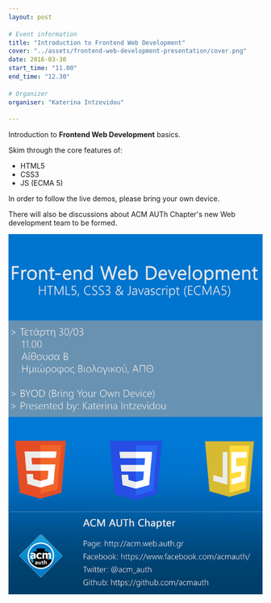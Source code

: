 ```yaml
---
layout: post

# Event information
title: "Introduction to Frontend Web Development"
cover: "../assets/frontend-web-development-presentation/cover.png"
date: 2016-03-30
start_time: "11.00"
end_time: "12.30"

# Organizer
organiser: "Katerina Intzevidou"

---
```


Introduction to **Frontend Web Development** basics.

Skim through the core features of:

* HTML5
* CSS3
* JS (ECMA 5)

In order to follow the live demos, please bring your own device.

There will also be discussions about ACM AUTh Chapter's new Web development team to be formed.


<a href="../assets/frontend-web-development-presentation/poster.png"><img class="poster center" src="../assets/frontend-web-development-presentation/poster.png" alt="poster" /></a>
